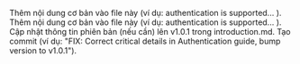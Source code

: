 Thêm nội dung cơ bản vào file này (ví dụ: 
authentication is supported... ).
Thêm nội dung cơ bản vào file này (ví dụ: 
authentication is supported... ).
 Cập nhật thông tin phiên bản (nếu cần) lên v1.0.1 trong introduction.md.
 Tạo commit (ví dụ: "FIX Correct critical details in Authentication guide, 
bump version to v1.0.1").